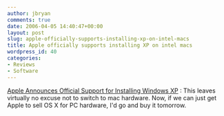 ```yaml
---
author: jbryan
comments: true
date: 2006-04-05 14:40:47+00:00
layout: post
slug: apple-officially-supports-installing-xp-on-intel-macs
title: Apple officially supports installing XP on intel macs
wordpress_id: 40
categories:
- Reviews
- Software
---
```


[Apple Announces Official Support for Installing Windows XP](http://www.dailytech.com/article.aspx3Fnewsid3D163626ref3Dy) : This leaves virtually no excuse not to switch to mac hardware. Now, if we can just get Apple to sell OS X for PC hardware, I'd go and buy it tomorrow.
